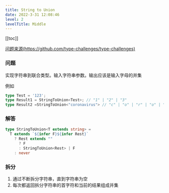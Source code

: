 ```yaml
---
title: String to Union
date: 2022-3-31 12:08:46
level: 2
levelTitle: Middle
---
```


[[toc]]

[问题来源(https://github.com/type-challenges/type-challenges)](https://github.com/FuBaooo/type-challenges/blob/master/questions/531-medium-string-to-union/README.md)

### 问题
实现字符串到联合类型。输入字符串参数。输出应该是输入字母的并集

例如
```typescript
type Test = '123';
type Result1 = StringToUnion<Test>; // "1" | "2" | "3"
type Result2 =StringToUnion<"coronavirus"> // "c" | "o" | "r" | "o" | "n" | "a" | "v" | "i" | "r" | "u" | "s">>
```

### 解答
```typescript
type StringToUnion<T extends string> = 
  T extends `${infer F}${infer Rest}`
    ? Rest extends ""
      ? F
      : StringToUnion<Rest> | F
    : never
```

### 拆分
1. 通过不断拆分字符串，直到字符串为空
2. 每次都返回拆分字符串的首字符和当前的结果组成并集
